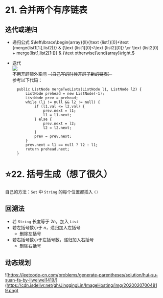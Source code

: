 # 21. 合并两个有序链表
## 迭代或递归
- 递归公式
$\left\lbrace\begin{array}{ll}{\text {list1}[0]+\text {merge(list1[1:],list2)}} & {\text {list1}[0]<\text {list2}[0]} \cr \text {list2[0] + merge(list1,list2[1:])} & {\text otherwise}\end{array}\right.$  

- 迭代  
![](https://pic.leetcode-cn.com/c15ba3acd8503df4eeb7bfdc70598fa59138f04627ed7a8c0990a1519f879ee5-image.png)  
不用开辟额外空间 ~~（自己写的时候开辟了新的链表）~~  
参考以下代码：  

        public ListNode mergeTwoLists(ListNode l1, ListNode l2) {
            ListNode prehead = new ListNode(-1);
            ListNode prev = prehead;
            while (l1 != null && l2 != null) {
                if (l1.val <= l2.val) {
                    prev.next = l1;
                    l1 = l1.next;
                } else {
                    prev.next = l2;
                    l2 = l2.next;
                }
                prev = prev.next;
            }
            prev.next = l1 == null ? l2 : l1;
            return prehead.next;
        }


# ⭐22. 括号生成（想了很久）
自己的方法：`Set` 中 `String` 的每个位置都插入 `()`  
  
## 回溯法
- 若 `String` 长度等于 $2n$，加入 `List`
- 若左括号数小于 $n$，递归加入左括号
  - 删除左括号
- 若右括号数小于左括号数，递归加入右括号
  - 删除右括号

## 动态规划
![https://leetcode-cn.com/problems/generate-parentheses/solution/hui-su-suan-fa-by-liweiwei1419/](https://cdn.jsdelivr.net/gh/JingqingLin/ImageHosting/img/20200207004819.png)

